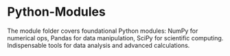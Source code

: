 # Python-Modules
The module folder covers foundational Python modules: NumPy for numerical ops, Pandas for data manipulation, SciPy for scientific computing. Indispensable tools for data analysis and advanced calculations.
